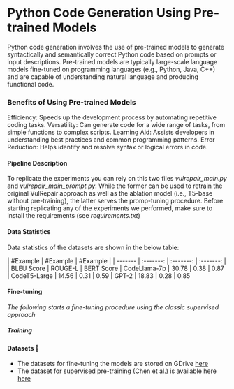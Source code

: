 
# Python Code Generation Using Pre-trained Models

Python code generation involves the use of pre-trained models to generate syntactically and semantically correct Python code based on prompts or input descriptions. Pre-trained models are typically large-scale language models fine-tuned on programming languages (e.g., Python, Java, C++) and are capable of understanding natural language and producing functional code.

###  Benefits of Using Pre-trained Models
Efficiency: Speeds up the development process by automating repetitive coding tasks.
Versatility: Can generate code for a wide range of tasks, from simple functions to complex scripts.
Learning Aid: Assists developers in understanding best practices and common programming patterns.
Error Reduction: Helps identify and resolve syntax or logical errors in code.

#### Pipeline Description

To replicate the experiments you can rely on this two files *vulrepair_main.py* and *vulrepair_main_prompt.py*.
While the former can be used to retrain the original VulRepair approach as well as the ablation model (i.e., T5-base without pre-training), the latter serves the promp-tuning procedure.  Before starting replicating any of the experiments we performed, make sure to install the requirements (see *requirements.txt*)

#### Data Statistics

Data statistics of the datasets are shown in the below table:


|      #Example   | #Example   |  #Example     | 
| ------- | :-------:   | :-------:       | :-------:
|         |   BLEU Score |  ROUGE-L  | BERT Score
|  CodeLlama-7b  |   30.78     |    0.38       |  0.87
|  CodeT5-Large  |   14.56      |    0.31          |  0.59
|   GPT-2  |  18.83     |    0.28        |  0.85

#### Fine-tuning  

*The following starts a fine-tuning procedure using the classic supervised approach*

##### Training




#### Datasets :paperclip:

* The datasets for fine-tuning the models are stored on GDrive <a href="https://drive.google.com/drive/folders/1-3eLMTVLx8evwC9ROUBq9q-IdYHuy_WK?usp=sharing">here</a>
* The dataset for supervised pre-training (Chen et al.) is available here <a href="https://drive.google.com/drive/folders/1DtaNb2FaxGiei8DI1NGy4X9tYlYsxtp3?usp=sharing">here</a>

